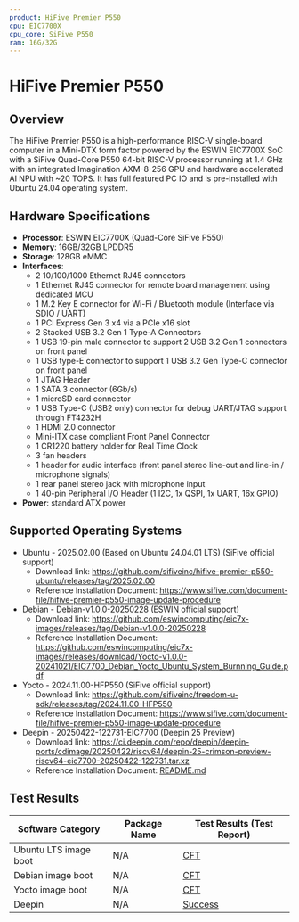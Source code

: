 ```yaml
---
product: HiFive Premier P550
cpu: EIC7700X
cpu_core: SiFive P550
ram: 16G/32G
---
```


# HiFive Premier P550

## Overview

The HiFive Premier P550 is a high-performance RISC-V single-board computer in a Mini-DTX form factor powered by the ESWIN EIC7700X SoC with a SiFive Quad-Core P550 64-bit RISC-V processor running at 1.4 GHz with an integrated Imagination AXM-8-256 GPU and hardware accelerated AI NPU with ~20 TOPS. It has full featured PC IO and is pre-installed with Ubuntu 24.04 operating system.

## Hardware Specifications

- **Processor**: ESWIN EIC7700X (Quad-Core SiFive P550)
- **Memory**: 16GB/32GB LPDDR5
- **Storage**: 128GB eMMC
- **Interfaces**:
  - 2 10/100/1000 Ethernet RJ45 connectors
  - 1 Ethernet RJ45 connector for remote board management using dedicated MCU
  - 1 M.2 Key E connector for Wi-Fi / Bluetooth module (Interface via SDIO / UART)
  - 1 PCI Express Gen 3 x4 via a PCIe x16 slot
  - 2 Stacked USB 3.2 Gen 1 Type-A Connectors
  - 1 USB 19-pin male connector to support 2 USB 3.2 Gen 1 connectors on front panel
  - 1 USB type-E connector to support 1 USB 3.2 Gen Type-C connector on front panel
  - 1 JTAG Header
  - 1 SATA 3 connector (6Gb/s)
  - 1 microSD card connector
  - 1 USB Type-C (USB2 only) connector for debug UART/JTAG support through FT4232H
  - 1 HDMI 2.0 connector
  - Mini-ITX case compliant Front Panel Connector
  - 1 CR1220 battery holder for Real Time Clock
  - 3 fan headers
  - 1 header for audio interface (front panel stereo line-out and line-in / microphone signals)
  - 1 rear panel stereo jack with microphone input
  - 1 40-pin Peripheral I/O Header (1 I2C, 1x QSPI, 1x UART, 16x GPIO)
- **Power**: standard ATX power

## Supported Operating Systems

- Ubuntu - 2025.02.00 (Based on Ubuntu 24.04.01 LTS) (SiFive official support)
  - Download link: <https://github.com/sifiveinc/hifive-premier-p550-ubuntu/releases/tag/2025.02.00>
  - Reference Installation Document: <https://www.sifive.com/document-file/hifive-premier-p550-image-update-procedure>
- Debian - Debian-v1.0.0-20250228 (ESWIN official support)
  - Download link: <https://github.com/eswincomputing/eic7x-images/releases/tag/Debian-v1.0.0-20250228>
  - Reference Installation Document: <https://github.com/eswincomputing/eic7x-images/releases/download/Yocto-v1.0.0-20241021/EIC7700_Debian_Yocto_Ubuntu_System_Burnning_Guide.pdf>
- Yocto - 2024.11.00-HFP550 (SiFive official support)
  - Download link: <https://github.com/sifiveinc/freedom-u-sdk/releases/tag/2024.11.00-HFP550>
  - Reference Installation Document: <https://www.sifive.com/document-file/hifive-premier-p550-image-update-procedure>
- Deepin - 20250422-122731-EIC7700 (Deepin 25 Preview)
  - Download link: <https://ci.deepin.com/repo/deepin/deepin-ports/cdimage/20250422/riscv64/deepin-25-crimson-preview-riscv64-eic7700-20250422-122731.tar.xz>
  - Reference Installation Document: [README.md](./Deepin/README.md)

## Test Results

| Software Category     | Package Name | Test Results (Test Report) |
|-----------------------|--------------|----------------------------|
| Ubuntu LTS image boot | N/A          | [CFT][Ubuntu LTS]          |
| Debian image boot     | N/A          | [CFT][Debian]              |
| Yocto image boot      | N/A          | [CFT][Yocto]               |
| Deepin                | N/A          | [Success][Deepin]          |

[Ubuntu LTS]: ./Ubuntu/README_LTS.md
[Debian]: ./Debian/README.md
[Yocto]: ./Yocto/README.md
[Deepin]: ./Deepin/README.md
